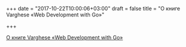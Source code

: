 +++
date = "2017-10-22T10:00:06+03:00"
draft = false
title = "О книге Varghese «Web Development with Go»"

+++

<p><a href="https://habrahabr.ru/post/340658/">О книге Varghese «Web Development with Go»</a></p>
